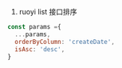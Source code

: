 1. ruoyi list 接口排序

```js
const params ={
  ...params,
  orderByColumn: 'createDate',
  isAsc: 'desc',
}
```
